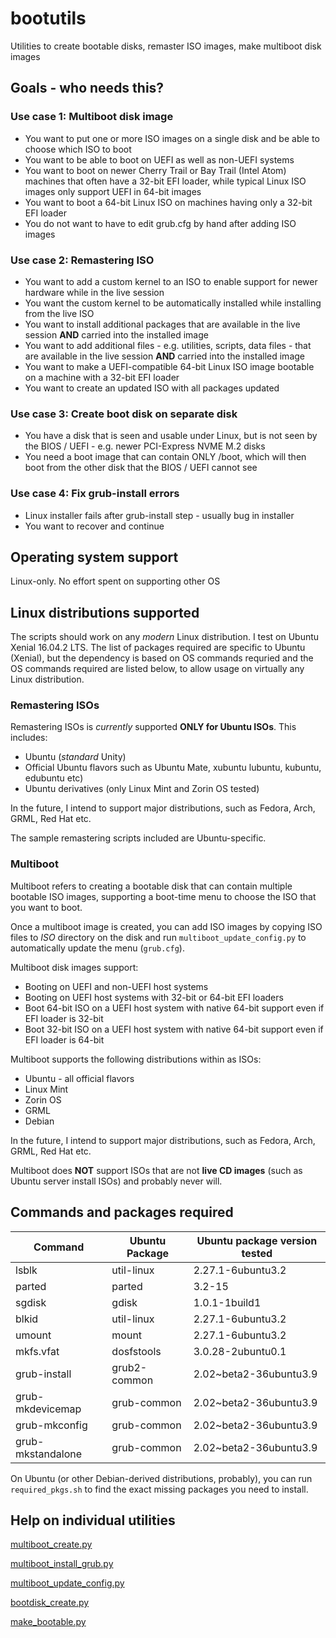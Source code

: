 # bootutils
Utilities to create bootable disks, remaster ISO images, make multiboot disk images

## Goals - who needs this?
### Use case 1: Multiboot disk image
- You want to put one or more ISO images on a single disk and be able to choose which ISO to boot
- You want to be able to boot on UEFI as well as non-UEFI systems
- You want to boot on newer Cherry Trail or Bay Trail (Intel Atom) machines that often have a 32-bit EFI loader, while typical Linux ISO images only support UEFI in 64-bit images
- You want to boot a 64-bit Linux ISO on machines having only a 32-bit EFI loader
- You do not want to have to edit grub.cfg by hand after adding ISO images

### Use case 2: Remastering ISO
- You want to add a custom kernel to an ISO to enable support for newer hardware while in the live session
- You want the custom kernel to be automatically installed while installing from the live ISO
- You want to install additional packages that are available in the live session **AND** carried into the installed image
- You want to add additional files - e.g. utilities, scripts, data files - that are available in the live session **AND** carried into the installed image
- You want to make a UEFI-compatible 64-bit Linux ISO image bootable on a machine with a 32-bit EFI loader
- You want to create an updated ISO with all packages updated

### Use case 3: Create boot disk on separate disk
- You have a disk that is seen and usable under Linux, but is not seen by the BIOS / UEFI - e.g. newer PCI-Express NVME M.2 disks
- You need a boot image that can contain ONLY /boot, which will then boot from the other disk that the BIOS / UEFI cannot see

### Use case 4: Fix grub-install errors
- Linux installer fails after grub-install step - usually bug in installer
- You want to recover and continue


## Operating system support
Linux-only. No effort spent on supporting other OS

## Linux distributions supported
The scripts should work on any *modern* Linux distribution. I test on Ubuntu Xenial 16.04.2 LTS. The list of packages required are specific to Ubuntu (Xenial), but the dependency is based on OS commands requried and the OS commands required are listed below, to allow usage on virtually any Linux distribution.

### Remastering ISOs
Remastering ISOs is *currently* supported **ONLY for Ubuntu ISOs**. This includes:

- Ubuntu (*standard* Unity)
- Official Ubuntu flavors such as Ubuntu Mate, xubuntu lubuntu, kubuntu, edubuntu etc)
- Ubuntu derivatives (only Linux Mint and Zorin OS tested)

In the future, I intend to support major distributions, such as Fedora, Arch, GRML, Red Hat etc.

The sample remastering scripts included are Ubuntu-specific.

### Multiboot
Multiboot refers to creating a bootable disk that can contain multiple bootable ISO images, supporting a boot-time menu to choose the ISO that you want to boot.

Once a multiboot image is created, you can add ISO images by copying ISO files to *ISO* directory on the disk and run ```multiboot_update_config.py``` to automatically update the menu (```grub.cfg```).

Multiboot disk images support:
- Booting on UEFI and non-UEFI host systems
- Booting on UEFI host systems with 32-bit or 64-bit EFI loaders
- Boot 64-bit ISO on a UEFI host system with native 64-bit support even if EFI loader is 32-bit
- Boot 32-bit ISO on a UEFI host system with native 64-bit support even if EFI loader is 64-bit

Multiboot supports the following distributions within as ISOs:

- Ubuntu - all official flavors
- Linux Mint
- Zorin OS
- GRML
- Debian

In the future, I intend to support major distributions, such as Fedora, Arch, GRML, Red Hat etc.

Multiboot does **NOT** support ISOs that are not **live CD images** (such as Ubuntu server install ISOs) and probably never will.

## Commands and packages required

| Command | Ubuntu Package | Ubuntu package version tested |
| ------- | -------------- | ----------------------------- |
| lsblk | util-linux | 2.27.1-6ubuntu3.2 |
| parted | parted | 3.2-15 |
| sgdisk | gdisk | 1.0.1-1build1 |
| blkid | util-linux | 2.27.1-6ubuntu3.2 |
| umount | mount | 2.27.1-6ubuntu3.2 |
| mkfs.vfat | dosfstools | 3.0.28-2ubuntu0.1 |
| grub-install | grub2-common | 2.02~beta2-36ubuntu3.9 |
| grub-mkdevicemap | grub-common | 2.02~beta2-36ubuntu3.9 |
| grub-mkconfig | grub-common | 2.02~beta2-36ubuntu3.9 |
| grub-mkstandalone | grub-common | 2.02~beta2-36ubuntu3.9 |

On Ubuntu (or other Debian-derived distributions, probably), you can run ```required_pkgs.sh``` to find the exact missing packages you need to install.

## Help on individual utilities

[multiboot_create.py](docs/multiboot_create.md)

[multiboot_install_grub.py](docs/multiboot_install_grub.md)

[multiboot_update_config.py](docs/multiboot_update_config.md)

[bootdisk_create.py](docs/bootdisk_create.md)

[make_bootable.py](docs/make_bootable.md)
